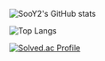 

<!--
**SooY2/SooY2** is a ✨ _special_ ✨ repository because its `README.md` (this file) appears on your GitHub profile.

Here are some ideas to get you started:

- 🔭 I’m currently working on ...
- 🌱 I’m currently learning ...
- 👯 I’m looking to collaborate on ...
- 🤔 I’m looking for help with ...
- 💬 Ask me about ...
- 📫 How to reach me: ...
- 😄 Pronouns: ...
- ⚡ Fun fact: ...
-->

![SooY2's GitHub stats](https://github-readme-stats.vercel.app/api?username=SooY2&show_icons=true&theme=dracula)

![Top Langs](https://github-readme-stats.vercel.app/api/top-langs/?username=SooY2&layout=compact&theme=dracula)

[![Solved.ac Profile](http://mazassumnida.wtf/api/generate_badge?boj=sooy)](https://solved.ac/sooy)
<!--[![Solved.ac
프로필](http://mazassumnida.wtf/api/generate_badge?boj={handle})](https://solved.ac/{handle})-->

